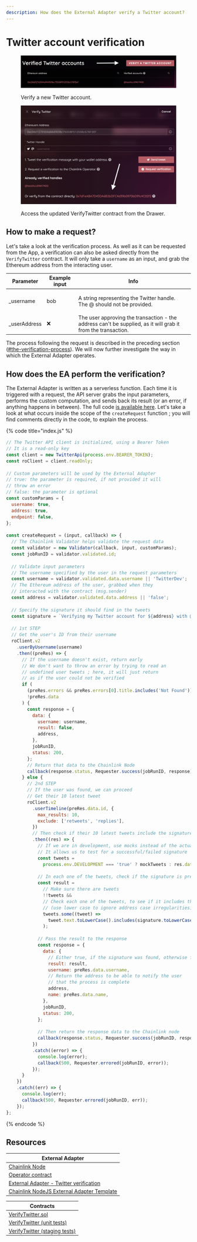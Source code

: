 ```yaml
---
description: How does the External Adapter verify a Twitter account?
---
```


# Twitter account verification

<figure><img src="../.gitbook/assets/image (15).png" alt="Verifying a new Twitter account on the App"><figcaption><p>Verify a new Twitter account.</p></figcaption></figure>

<figure><img src="../.gitbook/assets/image (1) (2).png" alt="Accessing the VerifyTwitter contract on Polygonscan from the App"><figcaption><p>Access the updated VerifyTwitter contract from the Drawer.</p></figcaption></figure>

## How to make a request?

Let's take a look at the verification process. As well as it can be requested from the App, a verification can also be asked directly from the `VerifyTwitter` contract. It will only take a `username` as an input, and grab the Ethereum address from the interacting user.

| Parameter     | Example input | Info                                                                                                         |
| ------------- | ------------- | ------------------------------------------------------------------------------------------------------------ |
| \_username    | bob           | <p>A string representing the Twitter handle.<br>The @ should not be provided.</p>                            |
| \_userAddress | ❌             | The user approving the transaction - the address can't be supplied, as it will grab it from the transaction. |

The process following the request is described in the preceding section ([#the-verification-process](introduction.md#the-verification-process "mention")). We will now further investigate the way in which the External Adapter operates.

## How does the EA perform the verification?

The External Adapter is written as a serverless function. Each time it is triggered with a request, the API server grabs the input parameters, performs the custom computation, and sends back its result (or an error, if anything happens in between). The full code [is available here](https://github.com/polar0/chainlink-fall-2022-hackathon/blob/main/backend/chainlink-ea-twitter-verification/index.js). Let's take a look at what occurs inside the scope of the `createRequest` function ; you will find comments directly in the code, to explain the process.

{% code title="index.js" %}
```javascript
// The Twitter API client is initialized, using a Bearer Token
// It is a read-only key
const client = new TwitterApi(process.env.BEARER_TOKEN);
const roClient = client.readOnly;

// Custom parameters will be used by the External Adapter
// true: the parameter is required, if not provided it will
// throw an error
// false: the parameter is optional
const customParams = {
  username: true,
  address: true,
  endpoint: false,
};

const createRequest = (input, callback) => {
  // The Chainlink Validator helps validate the request data
  const validator = new Validator(callback, input, customParams);
  const jobRunID = validator.validated.id;
  
  // Validate input parameters
  // The username specified by the user in the request parameters
  const username = validator.validated.data.username || 'TwitterDev';
  // The Ethereum address of the user, grabbed when they
  // interacted with the contract (msg.sender)
  const address = validator.validated.data.address || 'false';

  // Specify the signature it should find in the tweets
  const signature = `Verifying my Twitter account for ${address} with @usePromise!`;

  // 1st STEP
  // Get the user's ID from their username
  roClient.v2
    .userByUsername(username)
    .then((preRes) => {
      // If the username doesn't exist, return early
      // We don't want to throw an error by trying to read an
      // undefined user tweets ; here, it will just return
      // as if the user could not be verified
      if (
        (preRes.errors && preRes.errors[0].title.includes('Not Found')) ||
        !preRes.data
      ) {
        const response = {
          data: {
            username: username,
            result: false,
            address,
          },
          jobRunID,
          status: 200,
        };
        // Return that data to the Chainlink Node
        callback(response.status, Requester.success(jobRunID, response));
      } else {
        // 2nd STEP
        // If the user was found, we can proceed
        // Get their 10 latest tweet
        roClient.v2
          .userTimeline(preRes.data.id, {
            max_results: 10,
            exclude: ['retweets', 'replies'],
          })
          // Then check if their 10 latest tweets include the signature
          .then((res) => {
            // If we are in development, use mocks instead of the actual tweets
            // It allows us to test for a successful/failed signature
            const tweets =
              process.env.DEVELOPMENT === 'true' ? mockTweets : res.data.data;

            // In each one of the tweets, check if the signature is present
            const result =
              // Make sure there are tweets
              !!tweets &&
              // Check each one of the tweets, to see if it includes the signature
              // (use lower case to ignore address case irregularities)
              tweets.some((tweet) =>
                tweet.text.toLowerCase().includes(signature.toLowerCase()),
              );

            // Pass the result to the response
            const response = {
              data: {
                // Either true, if the signature was found, otherwise false
                result: result,
                username: preRes.data.username,
                // Return the address to be able to notify the user
                // that the process is complete
                address,
                name: preRes.data.name,
              },
              jobRunID,
              status: 200,
            };

            // Then return the response data to the Chainlink node
            callback(response.status, Requester.success(jobRunID, response));
          })
          .catch((error) => {
            console.log(error);
            callback(500, Requester.errored(jobRunID, error));
          });
      }
    })
    .catch((err) => {
      console.log(err);
      callback(500, Requester.errored(jobRunID, err));
    });
};
```
{% endcode %}

## Resources

| External Adapter                                                                                                                                       |
| ------------------------------------------------------------------------------------------------------------------------------------------------------ |
| [Chainlink Node](https://mumbai.polygonscan.com/address/0x8286abD211dcD9F8485FB6279B4a55696E79f0eB)                                                    |
| [Operator contract](https://mumbai.polygonscan.com/address/0xd4d1fe6ff0a871ccf37bcfbce3135f548e5f05b5)                                                 |
| [External Adapter - Twitter verification](https://github.com/polar0/chainlink-fall-2022-hackathon/tree/main/backend/chainlink-ea-twitter-verification) |
| [Chainlink NodeJS External Adapter Template](https://github.com/thodges-gh/CL-EA-NodeJS-Template)                                                      |

| Contracts                                                                                                                                                     |
| ------------------------------------------------------------------------------------------------------------------------------------------------------------- |
| [VerifyTwitter.sol](https://github.com/polar0/chainlink-fall-2022-hackathon/blob/main/backend/hardhat/contracts/VerifyTwitter.sol)                            |
| [VerifyTwitter (unit tests)](https://github.com/polar0/chainlink-fall-2022-hackathon/blob/main/backend/hardhat/test/unit/VerifyTwitterMock.test.js)           |
| [VerifyTwitter (staging tests)](https://github.com/polar0/chainlink-fall-2022-hackathon/blob/main/backend/hardhat/test/staging/VerifyTwitter.staging.test.js) |
